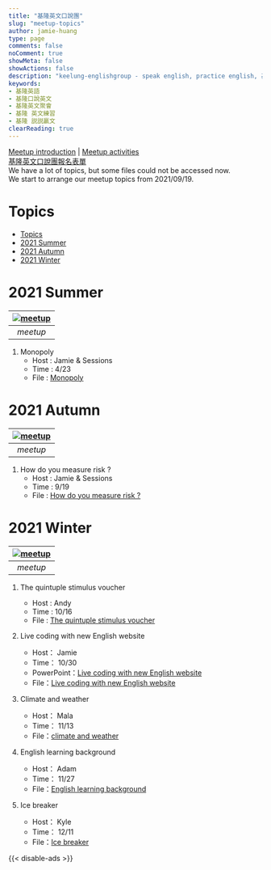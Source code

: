 ```yaml
---
title: "基隆英文口說團"
slug: "meetup-topics"
author: jamie-huang
type: page
comments: false
noComment: true
showMeta: false
showActions: false
description: "keelung-englishgroup - speak english, practice english, 基隆聚會, 基隆英文練習, 基隆英文聚會, 基隆英文, 基隆英語, 基隆口說英文, 基隆英語口說"
keywords:
- 基隆英語
- 基隆口說英文
- 基隆英文聚會
- 基隆 英文練習
- 基隆 説説贏文
clearReading: true
---
```

[Meetup introduction](/keelung-english/introduction) | [Meetup activities](/keelung-english/meetup-activities)  
[基隆英文口說團報名表單](https://www.surveycake.com/s/XR7Q8)  
We have a lot of topics, but some files could not be accessed now.  
We start to arrange our meetup topics from 2021/09/19.  

# Topics
- [Topics](#topics)
- [2021 Summer](#2021-summer)
- [2021 Autumn](#2021-autumn)
- [2021 Winter](#2021-winter)

# 2021 Summer
| [ ![meetup](/images/english-meetup/monopoly.jpg) ](/images/english-meetup/monopoly.jpg) | 
|:--:|
| *meetup* |  
1. Monopoly
   * Host : Jamie & Sessions
   * Time : 4/23
   * File : [Monopoly](https://drive.google.com/file/d/1NXEK2frfigY-tjSkn-I0wxPynhL559GL/view?usp=sharing)
# 2021 Autumn
| [ ![meetup](/images/english-meetup/risk.jpg) ](/images/english-meetup/risk.jpg) | 
|:--:|
| *meetup* |  
1. How do you measure risk ?
   * Host : Jamie & Sessions
   * Time : 9/19
   * File : [How do you measure risk ?](https://drive.google.com/file/d/1ctfivlDE9-RjYJseafzwleKGwJfIXAa9/view?usp=sharing)

# 2021 Winter
| [ ![meetup](/images/english-meetup/voucher.jpg) ](/images/english-meetup/voucher.jpg) | 
|:--:|
| *meetup* | 
1. The quintuple stimulus voucher
   * Host : Andy
   * Time : 10/16
   * File : [The quintuple stimulus voucher](https://drive.google.com/file/d/1OYFTA64tzoKNzFngGl_RUqZkdspOQtIF/view?usp=sharing)

2. Live coding with new English website
   * Host： Jamie
   * Time： 10/30
   * PowerPoint：[Live coding with new English website](https://drive.google.com/file/d/1fBe1h7qnY4ZP09kLKzfXFiZfaqafB-c8/view?usp=sharing)
   * File：[Live coding with new English website](https://drive.google.com/file/d/19xEw4c3B8rwYVXaB3eA35-125FgN3o8h/view?usp=sharing)

3. Climate and weather
   * Host： Mala
   * Time： 11/13
   * File：[climate and weather](https://docs.google.com/document/d/19QOTWM4SrDjUrQScxyfUVkj5pN39Y4ME/edit?usp=sharing&ouid=106388119786926586187&rtpof=true&sd=true)
4. English learning background
   * Host： Adam
   * Time： 11/27
   * File：[English learning background](https://drive.google.com/file/d/1Oxkz-2OKIyUyJY7aFBYM3rIlM2Ty14E_/view?usp=sharing)
5. Ice breaker
   * Host： Kyle
   * Time： 12/11
   * File：[Ice breaker](https://drive.google.com/file/d/1pWhKLnndkmeVhCo8inTCd3Z4mG_TC41w/view?usp=sharing)

{{< disable-ads >}}